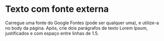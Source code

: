 # Texto com fonte externa

Carregue uma fonte do Google Fontes (pode ser qualquer uma), e utilize-a no body da página. Após, crie dois parágrafos de texto Lorem Ipsum, justificados e com espaço entre linhas de 1.5.
